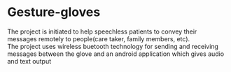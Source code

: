 # Gesture-gloves
The project is initiated to help speechless patients to convey their messages remotely to people(care taker, family members, etc).  
The project uses wireless buetooth technology for sending and receiving messages between the glove and an android application which gives audio and text output
